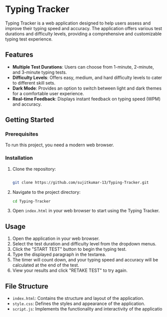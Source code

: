 # Typing Tracker

Typing Tracker is a web application designed to help users assess and improve their typing speed and accuracy. The application offers various test durations and difficulty levels, providing a comprehensive and customizable typing test experience.

## Features

- **Multiple Test Durations**: Users can choose from 1-minute, 2-minute, and 3-minute typing tests.
- **Difficulty Levels**: Offers easy, medium, and hard difficulty levels to cater to different skill sets.
- **Dark Mode**: Provides an option to switch between light and dark themes for a comfortable user experience.
- **Real-time Feedback**: Displays instant feedback on typing speed (WPM) and accuracy.

## Getting Started

### Prerequisites

To run this project, you need a modern web browser.

### Installation

1. Clone the repository:
   ```bash
   
   git clone https://github.com/sujitkumar-13/Typing-Tracker.git

2. Navigate to the project directory:
   
    ```bash
   cd Typing-Tracker
    
4. Open `index.html`  in your web browser to start using the Typing Tracker.

## Usage
1. Open the application in your web browser.
2. Select the test duration and difficulty level from the dropdown menus.
3. Click the "START TEST" button to begin the typing test.
4. Type the displayed paragraph in the textarea.
5. The timer will count down, and your typing speed and accuracy will be calculated at the end of the test.
6. View your results and click "RETAKE TEST" to try again.

## File Structure

- `index.html`: Contains the structure and layout of the application.
- `style.css`: Defines the styles and appearance of the application.
- `script.js`: Implements the functionality and interactivity of the applicatio
